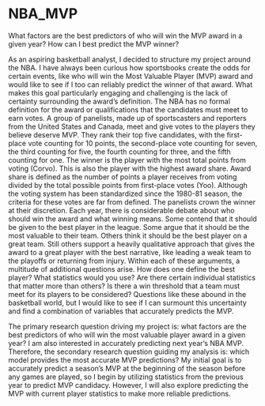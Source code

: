 # NBA_MVP
What factors are the best predictors of who will win the MVP award in a given year? 
How can I best predict the MVP winner?

As an aspiring basketball analyst, I decided to structure my project around the NBA. I have always been curious how sportsbooks create the odds for certain events, like who will win the Most Valuable Player (MVP) award and would like to see if I too can reliably predict the winner of that award. What makes this goal particularly engaging and challenging is the lack of certainty surrounding the award’s definition. The NBA has no formal definition for the award or qualifications that the candidates must meet to earn votes. A group of panelists, made up of sportscasters and reporters from the United States and Canada, meet and give votes to the players they believe deserve MVP. They rank their top five candidates, with the first-place vote counting for 10 points, the second-place vote counting for seven, the third counting for five, the fourth counting for three, and the fifth counting for one. The winner is the player with the most total points from voting (Corvo). This is also the player with the highest award share. Award share is defined as the number of points a player receives from voting divided by the total possible points from first-place votes (Yoo). Although the voting system has been standardized since the 1980-81 season, the criteria for these votes are far from defined. The panelists crown the winner at their discretion.
Each year, there is considerable debate about who should win the award and what winning means. Some contend that it should be given to the best player in the league. Some argue that it should be the most valuable to their team. Others think it should be the best player on a great team. Still others support a heavily qualitative approach that gives the award to a great player with the best narrative, like leading a weak team to the playoffs or returning from injury. Within each of these arguments, a multitude of additional questions arise. How does one define the best player? What statistics would you use? Are there certain individual statistics that matter more than others? Is there a win threshold that a team must meet for its players to be considered? Questions like these abound in the basketball world, but I would like to see if I can surmount this uncertainty and find a combination of variables that accurately predicts the MVP.

The primary research question driving my project is: what factors are the best predictors of who will win the most valuable player award in a given year? I am also interested in accurately predicting next year’s NBA MVP. Therefore, the secondary research question guiding my analysis is: which model provides the most accurate MVP predictions? My initial goal is to accurately predict a season’s MVP at the beginning of the season before any games are played, so I begin by utilizing statistics from the previous year to predict MVP candidacy. However, I will also explore predicting the MVP with current player statistics to make more reliable predictions. 

